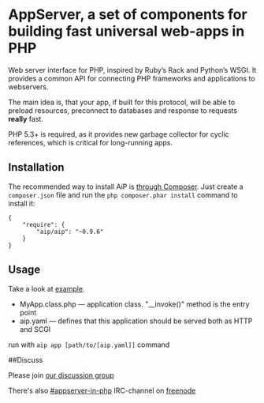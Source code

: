 AppServer, a set of components for building fast universal web-apps in PHP
==========================================================================

Web server interface for PHP, inspired by Ruby’s Rack and Python’s WSGI. It 
provides a common API for connecting PHP frameworks and applications to webservers.

The main idea is, that your app, if built for this protocol, will be able to 
preload resources, preconnect to databases and response to requests **really** fast.

PHP 5.3+ is required, as it provides new garbage collector for cyclic references,
which is critical for long-running apps.

## Installation

The recommended way to install AiP is [through Composer](http://getcomposer.org). 
Just create a `composer.json` file and run the `php composer.phar install` command to install it:

    {
        "require": {
            "aip/aip": "~0.9.6"
        }
    }

## Usage

Take a look at [example](https://github.com/indeyets/appserver-in-php/tree/master/examples/new/).

* MyApp.class.php — application class. "__invoke()" method is the entry point
* aip.yaml — defines that this application should be served both as HTTP and SCGI

run with `aip app [path/to/[aip.yaml]]` command

##Discuss

Please join [our discussion group](http://groups.google.com/group/aip-php-dev)

There's also [#appserver-in-php](irc://chat.freenode.net#appserver-in-php) IRC-channel on [freenode](http://freenode.net)
